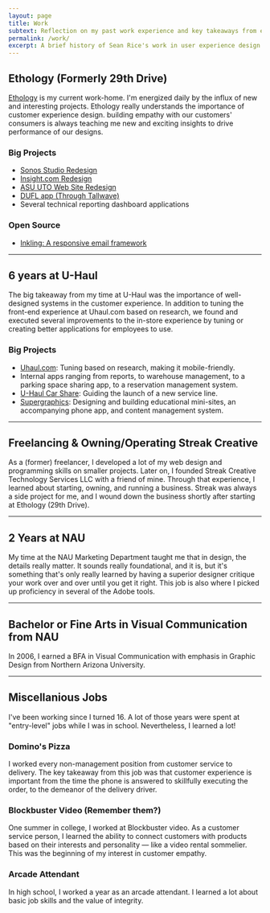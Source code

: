 ```yaml
---
layout: page
title: Work
subtext: Reflection on my past work experience and key takeaways from each.
permalink: /work/
excerpt: A brief history of Sean Rice's work in user experience design
---
```

## Ethology (Formerly 29th Drive)

[Ethology](http://www.ethology.com) is my current work-home. I'm energized daily by the influx of new and interesting projects. Ethology really understands the importance of customer experience design. building empathy with our customers' consumers is always teaching me new and exciting insights to drive performance of our designs.

### Big Projects

- [Sonos Studio Redesign](http://studio.sonos.com)
- [Insight.com Redesign](http://insight.com)
- [ASU UTO Web Site Redesign](http://uto.asu.edu)
- [DUFL app (Through Tallwave)](http://dufl.com)
- Several technical reporting dashboard applications

### Open Source

- [Inkling: A responsive email framework](http://github.com/ethology-co/inkling)

---------------------------------------

## 6 years at U-Haul

The big takeaway from my time at U-Haul was the importance of well-designed systems in the customer experience. In addition to tuning the front-end experience at Uhaul.com based on research, we found and executed several improvements to the in-store experience by tuning or creating better applications for employees to use.

### Big Projects

- [Uhaul.com](http://uhaul.com): Tuning based on research, making it mobile-friendly.
- Internal apps ranging from reports, to warehouse management, to a parking space sharing app, to a reservation management system.
- [U-Haul Car Share](http://uhaulcarshare.com): Guiding the launch of a new service line.
- [Supergraphics](http://uhaul.com/supergraphics): Designing and building educational mini-sites, an accompanying phone app, and content management system.

---------------------------------------

## Freelancing & Owning/Operating Streak Creative

As a (former) freelancer, I developed a lot of my web design and programming skills on smaller projects. Later on, I founded Streak Creative Technology Services LLC with a friend of mine. Through that experience, I learned about starting, owning, and running a business. Streak was always a side project for me, and I wound down the business shortly after starting at Ethology (29th Drive).

---------------------------------------

## 2 Years at NAU

My time at the NAU Marketing Department taught me that in design, the details really matter. It sounds really foundational, and it is, but it's something that's only really learned by having a superior designer critique your work over and over until you get it right. This job is also where I picked up proficiency in several of the Adobe tools.

---------------------------------------

## Bachelor or Fine Arts in Visual Communication from NAU

In 2006, I earned a BFA in Visual Communication with emphasis in Graphic Design from Northern Arizona University.

---------------------------------------

## Miscellanious Jobs

I've been working since I turned 16. A lot of those years were spent at "entry-level" jobs while I was in school. Nevertheless, I learned a lot!

### Domino's Pizza

I worked every non-management position from customer service to delivery. The key takeaway from this job was that customer experience is important from the time the phone is answered to skillfully executing the order, to the demeanor of the delivery driver.

### Blockbuster Video (Remember them?)

One summer in college, I worked at Blockbuster video. As a customer service person, I learned the ability to connect customers with products based on their interests and personality &mdash; like a video rental sommelier. This was the beginning of my interest in customer empathy.

### Arcade Attendant

In high school, I worked a year as an arcade attendant. I learned a lot about basic job skills and the value of integrity.
